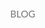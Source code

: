 <!DOCTYPE html>
<html>
<head>
<meta name="viewport" content="width=device-width, initial-scale=1">
<style>
body, html {
  height: 100%;
  margin: 0;
  font: 400 15px/1.8 "Lato", sans-serif;
  color: #777;
}

.bgimg-1, .bgimg-2, .bgimg-3 {
  position: relative;
  opacity: 0.95;
  background-attachment: fixed;
  background-position: center;
  background-repeat: no-repeat;
  background-size: cover;

}
.bgimg-1 {
  background-image: url("1.jpg");
  min-height: 100%;
}

.bgimg-2 {
  background-image: url("2.jpg");
  min-height: 400px;
}

.bgimg-3 {
  background-image: url("3.jpg");
  min-height: 400px;
}

.caption {
  position: absolute;
  left: 0;
  top: 50%;
  width: 100%;
  text-align: center;
  color: #000;
}

.caption span.border {
  background-color: #111;
  color: #fff;
  padding: 18px;
  font-size: 25px;
  letter-spacing: 10px;
}

h3 {
  letter-spacing: 5px;
  text-transform: uppercase;
  font: 20px "Lato", sans-serif;
  color: #111;
}

/* Turn off parallax scrolling for tablets and phones */
@media only screen and (max-device-width: 1024px) {
  .bgimg-1, .bgimg-2, .bgimg-3 {
    background-attachment: scroll;
  }
}
</style>
</head>
<body>

<div class="bgimg-1">
  <div class="caption">
  <span class="border">BLOG</span>
  </div>
</div>

<div style="color: #777;background-color:white;text-align:center;padding:50px 80px;text-align: justify;">
  <h3 style="text-align:center;">NATURE</h3>
  <p>Nature, in the broadest sense, is the natural, physical, material world or universe. "Nature" can refer to the phenomena of the physical world, and also to life in general. The study of nature is a large, if not the only, part of science. Although humans are part of nature, human activity is often understood as a separate category from other natural phenomena.</p>
</div>

<div class="bgimg-2">
  <div class="caption">
  <span class="border" style="background-color:transparent;font-size:25px;color: #f7f7f7;">ISLAND</span>
  </div>
</div>

<div style="position:relative;">
  <div style="color:#ddd;background-color:#282E34;text-align:center;padding:50px 80px;text-align: justify;">
  <p>An island or isle is any piece of subcontinental land that is surrounded by water. Very small islands such as emergent land features on atolls can be called islets, skerries, cays or keys. An island in a river or a lake island may be called an eyot or ait, and a small island off the coast may be called a holm.</p>
  </div>
</div>

<div class="bgimg-3">
  <div class="caption">
  <span class="border" style="background-color:transparent;font-size:25px;color: #f7f7f7;">RIVER</span>
  </div>
</div>

<div style="position:relative;">
  <div style="color:#ddd;background-color:#282E34;text-align:center;padding:50px 80px;text-align: justify;">
  <p>
A river is a natural flowing watercourse, usually freshwater, flowing towards an ocean, sea, lake or another river. In some cases a river flows into the ground and becomes dry at the end of its course without reaching another body of water. </p>
  </div>
</div>

<div class="bgimg-1">
  <div class="caption">
  <span class="border">COOL!</span>
  </div>
</div>
<footer>
  <p>Blogger: Buddharatna Hingole<br>
     JOIN ME ON</p>
</footer>
<ul class="social-icons">
    <li><a href="http://www.facebook.com"><img src="f.jpg" style="width:1%"/></a></li>
    <li><a href="http://www.twitter.com"><img src="t.jpg" style="width:1%"/></a></li>
    <li><a href="http://www.instagram.com"><img src="i.jpg" style="width:1%"/></a></li>
</ul>

</body>
</html>
